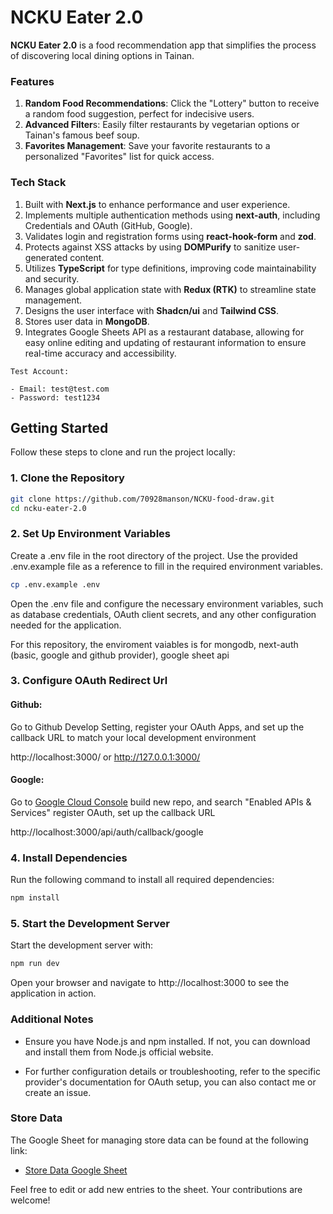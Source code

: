 # NCKU Eater 2.0

**NCKU Eater 2.0** is a food recommendation app that simplifies the process of discovering local dining options in Tainan.

### Features

1. **Random Food Recommendations**: Click the "Lottery" button to receive a random food suggestion, perfect for indecisive users.
2. **Advanced Filter**s: Easily filter restaurants by vegetarian options or Tainan's famous beef soup.
3. **Favorites Management**: Save your favorite restaurants to a personalized "Favorites" list for quick access.

### Tech Stack

1. Built with **Next.js** to enhance performance and user experience.
2. Implements multiple authentication methods using **next-auth**, including Credentials and OAuth (GitHub, Google).
3. Validates login and registration forms using **react-hook-form** and **zod**.
4. Protects against XSS attacks by using **DOMPurify** to sanitize user-generated content.
5. Utilizes **TypeScript** for type definitions, improving code maintainability and security.
6. Manages global application state with **Redux (RTK)** to streamline state management.
7. Designs the user interface with **Shadcn/ui** and **Tailwind CSS**.
8. Stores user data in **MongoDB**.
9. Integrates Google Sheets API as a restaurant database, allowing for easy online editing and updating of restaurant information to ensure real-time accuracy and accessibility.

```
Test Account:

- Email: test@test.com
- Password: test1234
```

## Getting Started

Follow these steps to clone and run the project locally:

### 1. Clone the Repository

```bash
git clone https://github.com/70928manson/NCKU-food-draw.git
cd ncku-eater-2.0
```

### 2. Set Up Environment Variables

Create a .env file in the root directory of the project. Use the provided .env.example file as a reference to fill in the required environment variables.

```bash
cp .env.example .env
```

Open the .env file and configure the necessary environment variables, such as database credentials, OAuth client secrets, and any other configuration needed for the application.

For this repository, the enviroment vaiables is for mongodb, next-auth (basic, google and github provider), google sheet api

### 3. Configure OAuth Redirect Url

#### Github:

Go to Github Develop Setting, register your OAuth Apps, and set up the callback URL to match your local development environment

http://localhost:3000/ or http://127.0.0.1:3000/

#### Google:

Go to [Google Cloud Console](https://cloud.google.com/cloud-console?hl=zh-tw) build new repo, and search "Enabled APIs & Services" register OAuth, set up the callback URL

http://localhost:3000/api/auth/callback/google

### 4. Install Dependencies

Run the following command to install all required dependencies:

```bash
npm install
```

### 5. Start the Development Server

Start the development server with:

```bash
npm run dev
```

Open your browser and navigate to http://localhost:3000 to see the application in action.

### Additional Notes

- Ensure you have Node.js and npm installed. If not, you can download and install them from Node.js official website.

- For further configuration details or troubleshooting, refer to the specific provider's documentation for OAuth setup, you can also contact me or create an issue.

### Store Data

The Google Sheet for managing store data can be found at the following link:

- [Store Data Google Sheet](https://docs.google.com/spreadsheets/d/1NXi4UpfRAPiEKp6tNBejs2CgBAxpozYaN9xWlQEmQ9M/edit?gid=0#gid=0)

Feel free to edit or add new entries to the sheet. Your contributions are welcome!
